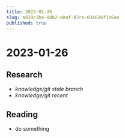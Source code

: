```yaml
---
title: 2023-01-26
slug: ad39c3ba-08b2-deaf-87ca-034636f1b6ae
published: true
---
```


# 2023-01-26

## Research

* *knowledge/git stale branch*
* *knowledge/git recent*

## Reading

* do something
